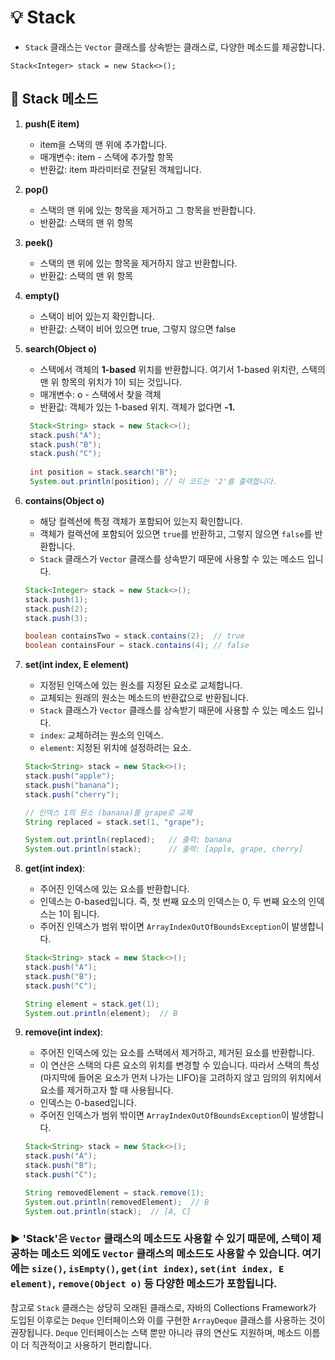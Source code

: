 # 💡 Stack
- `Stack` 클래스는 `Vector` 클래스를 상속받는 클래스로, 다양한 메소드를 제공합니다.
```
Stack<Integer> stack = new Stack<>();
```

## 📌 Stack 메소드
1. **push(E item)**
   - item을 스택의 맨 위에 추가합니다.
   - 매개변수: item - 스택에 추가할 항목
   - 반환값: item 파라미터로 전달된 객체입니다.

2. **pop()**
   - 스택의 맨 위에 있는 항목을 제거하고 그 항목을 반환합니다.
   - 반환값: 스택의 맨 위 항목

3. **peek()**
   - 스택의 맨 위에 있는 항목을 제거하지 않고 반환합니다.
   - 반환값: 스택의 맨 위 항목

4. **empty()**
   - 스택이 비어 있는지 확인합니다.
   - 반환값: 스택이 비어 있으면 true, 그렇지 않으면 false

5. **search(Object o)**
   - 스택에서 객체의 __1-based__ 위치를 반환합니다. 여기서 1-based 위치란, 스택의 맨 위 항목의 위치가 1이 되는 것입니다.
   - 매개변수: o - 스택에서 찾을 객체
   - 반환값: 객체가 있는 1-based 위치. 객체가 없다면 __-1.__
   ```java
    Stack<String> stack = new Stack<>();
    stack.push("A");
    stack.push("B");
    stack.push("C");
    
    int position = stack.search("B");
    System.out.println(position); // 이 코드는 '2'를 출력합니다.
    ```

6. **contains(Object o)**
    - 해당 컬렉션에 특정 객체가 포함되어 있는지 확인합니다.
    - 객체가 컬렉션에 포함되어 있으면 `true`를 반환하고, 그렇지 않으면 `false`를 반환합니다.
    - `Stack` 클래스가 `Vector` 클래스를 상속받기 때문에 사용할 수 있는 메소드 입니다.
  
    ```java
    Stack<Integer> stack = new Stack<>();
    stack.push(1);
    stack.push(2);
    stack.push(3);
    
    boolean containsTwo = stack.contains(2);  // true
    boolean containsFour = stack.contains(4); // false
    ```

7. **set(int index, E element)**
   - 지정된 인덱스에 있는 원소를 지정된 요소로 교체합니다.
   - 교체되는 원래의 원소는 메소드의 반환값으로 반환됩니다.
   - `Stack` 클래스가 `Vector` 클래스를 상속받기 때문에 사용할 수 있는 메소드 입니다.
   - `index`: 교체하려는 원소의 인덱스.
   - `element`: 지정된 위치에 설정하려는 요소.

    ```java
    Stack<String> stack = new Stack<>();
    stack.push("apple");
    stack.push("banana");
    stack.push("cherry");
    
    // 인덱스 1의 원소 (banana)를 grape로 교체
    String replaced = stack.set(1, "grape");
    
    System.out.println(replaced);   // 출력: banana
    System.out.println(stack);      // 출력: [apple, grape, cherry]
    ```

8. **get(int index)**:
    - 주어진 인덱스에 있는 요소를 반환합니다.
    - 인덱스는 0-based입니다. 즉, 첫 번째 요소의 인덱스는 0, 두 번째 요소의 인덱스는 1이 됩니다.
    - 주어진 인덱스가 범위 밖이면 `ArrayIndexOutOfBoundsException`이 발생합니다.

    ```java
    Stack<String> stack = new Stack<>();
    stack.push("A");
    stack.push("B");
    stack.push("C");

    String element = stack.get(1);
    System.out.println(element);  // B
    ```

9. **remove(int index)**:
    - 주어진 인덱스에 있는 요소를 스택에서 제거하고, 제거된 요소를 반환합니다.
    - 이 연산은 스택의 다른 요소의 위치를 변경할 수 있습니다. 따라서 스택의 특성(마지막에 들어온 요소가 먼저 나가는 LIFO)을 고려하지 않고 임의의 위치에서 요소를 제거하고자 할 때 사용됩니다.
    - 인덱스는 0-based입니다.
    - 주어진 인덱스가 범위 밖이면 `ArrayIndexOutOfBoundsException`이 발생합니다.

    ```java
    Stack<String> stack = new Stack<>();
    stack.push("A");
    stack.push("B");
    stack.push("C");

    String removedElement = stack.remove(1);
    System.out.println(removedElement);  // B
    System.out.println(stack);  // [A, C]
    ```

### ▶️ 'Stack'은 `Vector` 클래스의 메소드도 사용할 수 있기 때문에, 스택이 제공하는 메소드 외에도 `Vector` 클래스의 메소드도 사용할 수 있습니다. 여기에는 `size()`, `isEmpty()`, `get(int index)`, `set(int index, E element)`, `remove(Object o)` 등 다양한 메소드가 포함됩니다.

참고로 `Stack` 클래스는 상당히 오래된 클래스로, 자바의 Collections Framework가 도입된 이후로는 `Deque` 인터페이스와 이를 구현한 `ArrayDeque` 클래스를 사용하는 것이 권장됩니다. `Deque` 인터페이스는 스택 뿐만 아니라 큐의 연산도 지원하며, 메소드 이름이 더 직관적이고 사용하기 편리합니다.

